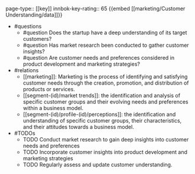 page-type:: [[key]]
innbok-key-rating:: 65
{{embed [[marketing/Customer Understanding/data]]}}
- #questions
  - #question Does the startup have a deep understanding of its target customers?
  - #question Has market research been conducted to gather customer insights?
  - #question Are customer needs and preferences considered in product development and marketing strategies?
- #relations
  - [[marketing]]: Marketing is the process of identifying and satisfying customer needs through the creation, promotion, and distribution of products or services.
  - [[segment-(id)/market trends]]: the identification and analysis of specific customer groups and their evolving needs and preferences within a business model.
  - [[segment-(id)/profile-(id)/perceptions]]: the identification and understanding of specific customer groups, their characteristics, and their attitudes towards a business model.
- #TODOs
  - TODO Conduct market research to gain deep insights into customer needs and preferences
  - TODO  Incorporate customer insights into product development and marketing strategies
  - TODO  Regularly assess and update customer understanding.



